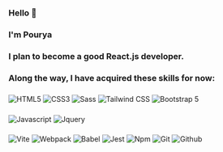 ### Hello 👋
### I'm Pourya
### I plan to become a good React.js developer.
### Along the way, I have acquired these skills for now:

###
![HTML5](https://img.shields.io/badge/HTML5-E34F26?logo=HTML5&logoColor=white&style=for-the-badge)
![CSS3](https://img.shields.io/badge/CSS3-1572B6?logo=CSS3&logoColor=white&style=for-the-badge)
![Sass](https://img.shields.io/badge/Sass-BF4080?style=for-the-badge&logo=sass&logoColor=white)
![Tailwind CSS](https://img.shields.io/badge/Tailwind_CSS-0B1222?style=for-the-badge&logo=tailwindcss)
![Bootstrap 5](https://img.shields.io/badge/bootstrap_5-702CF5?style=for-the-badge&logo=bootstrap&logoColor=212529)
###
![Javascript](https://img.shields.io/badge/javascript-FCDC00?style=for-the-badge&logo=javascript&logoColor=black)
![Jquery](https://img.shields.io/badge/jquery-0769AD?style=for-the-badge&logo=jquery)
###
![Vite](https://img.shields.io/badge/VITE-8711C1?style=for-the-badge&logo=vite&logoColor=FCF223&color=8711C1)
![Webpack](https://img.shields.io/badge/webpack-%232B3A42?style=for-the-badge&logo=webpack)
![Babel](https://img.shields.io/badge/babel-%233B3C38?style=for-the-badge&logo=babel)
![Jest](https://img.shields.io/badge/jest.js-white?style=for-the-badge&logo=jest&logoColor=%2318DF16&color=%23963D57)
![Npm](https://img.shields.io/badge/Npm-CB3837?logo=Npm&logoColor=white&style=for-the-badge)
![Git](https://img.shields.io/badge/Git-F05032?logo=Git&logoColor=white&style=for-the-badge)
![Github](https://img.shields.io/badge/github-black?style=for-the-badge&logo=github)

